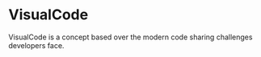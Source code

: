# VisualCode
VisualCode is a concept based over the modern code sharing challenges developers face.
